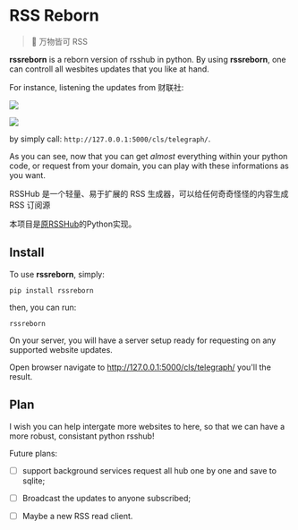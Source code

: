 # RSS Reborn

> 🍰 万物皆可 RSS

**rssreborn** is a reborn version of rsshub in python. By using **rssreborn**, one can controll all wesbites updates that you like at hand.

For instance, listening the updates from 财联社:


![](https://gitcode.net/godofgodofgod/gerg/-/raw/main/pictures/2024/09/21_14_30_5_202409211430193.png)


![](https://gitcode.net/godofgodofgod/gerg/-/raw/main/pictures/2024/09/21_14_29_41_202409211429342.png)

by simply call: `http://127.0.0.1:5000/cls/telegraph/`.

As you can see, now that you can get *almost* everything within your python code, or request from your domain, you can play with these informations as you want.

RSSHub 是一个轻量、易于扩展的 RSS 生成器，可以给任何奇奇怪怪的内容生成 RSS 订阅源

本项目是[原RSSHub](https://github.com/DIYgod/RSSHub)的Python实现。


## Install

To use **rssreborn**, simply:

```
pip install rssreborn
```

then, you can run:

```
rssreborn 
```

On your server, you will have a server setup ready for requesting on any supported website updates.

Open browser navigate to http://127.0.0.1:5000/cls/telegraph/ you'll the result.


## Plan

I wish you can help intergate more websites to here, so that we can have a more robust, consistant python rsshub!

Future plans:

- [ ] support background services request all hub one by one and save to sqlite;
- [ ] Broadcast the updates to anyone subscribed;
- [ ] Maybe a new RSS read client.


